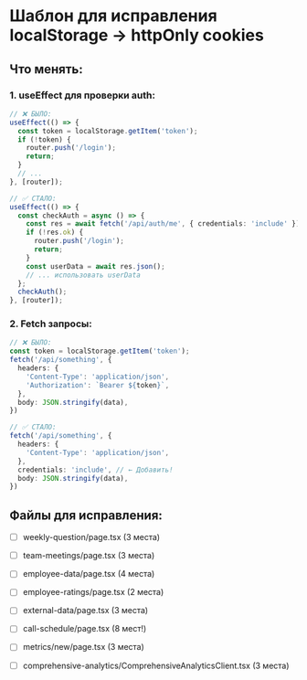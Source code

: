 # Шаблон для исправления localStorage → httpOnly cookies

## Что менять:

### 1. useEffect для проверки auth:
```typescript
// ❌ БЫЛО:
useEffect(() => {
  const token = localStorage.getItem('token');
  if (!token) {
    router.push('/login');
    return;
  }
  // ...
}, [router]);

// ✅ СТАЛО:
useEffect(() => {
  const checkAuth = async () => {
    const res = await fetch('/api/auth/me', { credentials: 'include' });
    if (!res.ok) {
      router.push('/login');
      return;
    }
    const userData = await res.json();
    // ... использовать userData
  };
  checkAuth();
}, [router]);
```

### 2. Fetch запросы:
```typescript
// ❌ БЫЛО:
const token = localStorage.getItem('token');
fetch('/api/something', {
  headers: {
    'Content-Type': 'application/json',
    'Authorization': `Bearer ${token}`,
  },
  body: JSON.stringify(data),
})

// ✅ СТАЛО:
fetch('/api/something', {
  headers: {
    'Content-Type': 'application/json',
  },
  credentials: 'include', // ← Добавить!
  body: JSON.stringify(data),
})
```

## Файлы для исправления:
- [ ] weekly-question/page.tsx (3 места)
- [ ] team-meetings/page.tsx (3 места)
- [ ] employee-data/page.tsx (4 места)
- [ ] employee-ratings/page.tsx (2 места)
- [ ] external-data/page.tsx (3 места)
- [ ] call-schedule/page.tsx (8 мест!)
- [ ] metrics/new/page.tsx (3 места)
- [ ] comprehensive-analytics/ComprehensiveAnalyticsClient.tsx (3 места)

